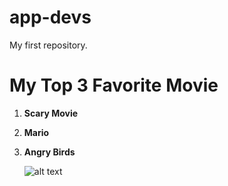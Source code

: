 # app-devs
My first repository.
# My Top 3 Favorite Movie

1. **Scary Movie**	
2. **Mario**	
3. **Angry Birds**	

 	![alt text](https://images.app.goo.gl/WAwcTErhrsSHVHEv7)
